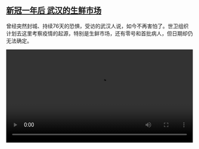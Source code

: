 <!--1607626484000-->
[新冠一年后 武汉的生鲜市场](https://www.dw.com/zh/%E6%96%B0%E5%86%A0%E4%B8%80%E5%B9%B4%E5%90%8E%20%E6%AD%A6%E6%B1%89%E7%9A%84%E7%94%9F%E9%B2%9C%E5%B8%82%E5%9C%BA/a-55899180)
------

<p>曾经突然封城、持续76天的恐惧，受访的武汉人说，如今不再害怕了。世卫组织计划去这里考察疫情的起源，特别是生鲜市场，还有零号和首批病人，但日期却仍无法确定。</small></p><video src="https://tvdownloaddw-a.akamaihd.net/dwtv_video/flv/vdt_zh/2020/bchi201210_001_7ad2dwuhan_sd_sor.mp4" controls style="width:100%"></video>
